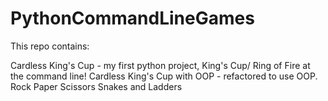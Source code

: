 # PythonCommandLineGames
This repo contains: 

Cardless King's Cup - my first python project, King's Cup/ Ring of Fire at the command line!
Cardless King's Cup with OOP - refactored to use OOP.
Rock Paper Scissors
Snakes and Ladders
